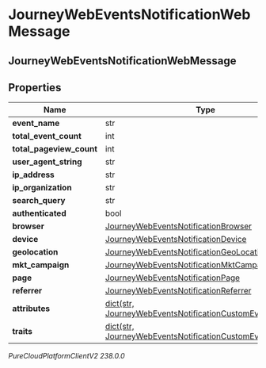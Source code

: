 # JourneyWebEventsNotificationWebMessage

## JourneyWebEventsNotificationWebMessage

## Properties

|Name | Type | Description | Notes|
|------------ | ------------- | ------------- | -------------|
| **event_name** | str |  | [optional] |
| **total_event_count** | int |  | [optional] |
| **total_pageview_count** | int |  | [optional] |
| **user_agent_string** | str |  | [optional] |
| **ip_address** | str |  | [optional] |
| **ip_organization** | str |  | [optional] |
| **search_query** | str |  | [optional] |
| **authenticated** | bool |  | [optional] |
| **browser** | [JourneyWebEventsNotificationBrowser](JourneyWebEventsNotificationBrowser) |  | [optional] |
| **device** | [JourneyWebEventsNotificationDevice](JourneyWebEventsNotificationDevice) |  | [optional] |
| **geolocation** | [JourneyWebEventsNotificationGeoLocation](JourneyWebEventsNotificationGeoLocation) |  | [optional] |
| **mkt_campaign** | [JourneyWebEventsNotificationMktCampaign](JourneyWebEventsNotificationMktCampaign) |  | [optional] |
| **page** | [JourneyWebEventsNotificationPage](JourneyWebEventsNotificationPage) |  | [optional] |
| **referrer** | [JourneyWebEventsNotificationReferrer](JourneyWebEventsNotificationReferrer) |  | [optional] |
| **attributes** | [dict(str, JourneyWebEventsNotificationCustomEventAttribute)](JourneyWebEventsNotificationCustomEventAttribute) |  | [optional] |
| **traits** | [dict(str, JourneyWebEventsNotificationCustomEventAttribute)](JourneyWebEventsNotificationCustomEventAttribute) |  | [optional] |



_PureCloudPlatformClientV2 238.0.0_
